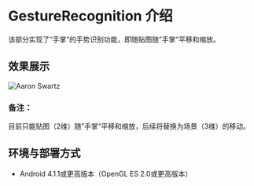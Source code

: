 # GestureRecognition 介绍
该部分实现了“手掌”的手势识别功能，即随贴图随”手掌“平移和缩放。

## 效果展示
![Aaron Swartz](https://raw.githubusercontent.com/sususuyan/aiyinyue/main/Gesture-Recognition/test-image/FiveWithPhoto.jpg)

### 备注：
目前只能贴图（2维）随”手掌“平移和缩放，后续将替换为场景（3维）的移动。

## 环境与部署方式
* Android 4.1.1或更高版本（OpenGL ES 2.0或更高版本）
